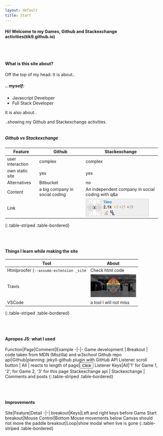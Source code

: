 ```yaml
---
layout: default
title: Start
---
```



#### Hi! Welcome to my Games, Github and Stackexchange activities(tik9.github.io)<span style="display:inline-block; width: 50px;"></span><i class="fas fa-thumbs-up fa-2x"></i>

<br><br>

#### What is this site about?

Off the top of my head: 
It is about..

##### .. myself:
- Javascript Developer
- Full Stack Developer

It is also about..

..showing my Github and Stackexchange activities.
<br><br>


##### Github vs Stackexchange

Feature | Github | Stackexchange
-|-|-
user interaction | complex | complex
own static site | yes | yes
Alternatives | Bitbucket | no
Content | a big company in social coding | An independent company in social coding with q&a | 
Link | |![img-stackex](assets/se.png)
{:.table-striped .table-bordered}

<br><br>

#### Things I learn while making the site

Tool | About
-|-
Htmlproofer (`--assume-extension _site`| Check html code
Travis | <img src='assets/travis.png' width=150px alt ='travis-img' />
VSCode | a tool I will not miss
{:.table-striped .table-bordered}


<br><br>
#### Apropos JS: what I used


Function|Page|Comment|Example
-|-|-
Game development | Breakout | code taken from MDN (Mozilla) and w3school
Github repo api|Github|planning: jekyll-github plugin with GitHub API
Listener scroll button | All | reacts to length of page|<button class=button onclick='window.scrollTo({top: 0, behavior: "smooth"});'>Click</button>
Listener Keys|All|'1' for Game 1, '2', for Game 2, '3' for this page
Stackexchange api | Stackexchange | Comments and posts
{:.table-striped .table-bordered}

<br><br>

#### Improvements

Site|Feature|Detail
-|-|
breakout|Keys|Left and right keys before Game Start
breakout|Mouse Control|Bottom Mouse movements below Canvas should not move the paddle
breakout|Loop|show modal when live is gone
{:.table-striped .table-bordered}
